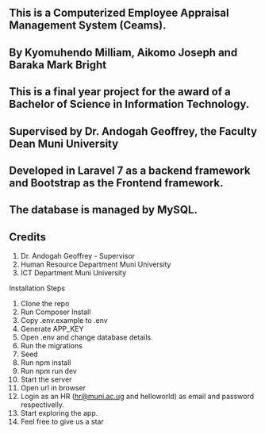 ## This is a Computerized Employee Appraisal Management System (Ceams).

## By Kyomuhendo Milliam, Aikomo Joseph and Baraka Mark Bright

## This is a final year project for the award of a Bachelor of Science in Information Technology.

## Supervised by Dr. Andogah Geoffrey, the Faculty Dean Muni University

## Developed in Laravel 7 as a backend framework and Bootstrap as the Frontend framework.

## The database is managed by MySQL.

## Credits
1. Dr. Andogah Geoffrey - Supervisor
2. Human Resource Department Muni University
3. ICT Department Muni University

Installation Steps
1. Clone the repo 
2. Run Composer Install
3. Copy .env.example to .env
4. Generate APP_KEY
5. Open .env and change database details.
6. Run the migrations
7. Seed
8. Run npm install
9. Run npm run dev
10. Start the server
11. Open url in browser 
12. Login as an HR (hr@muni.ac.ug and helloworld) as email and password respectivelly.
13. Start exploring the app.
14. Feel free to give us a star

